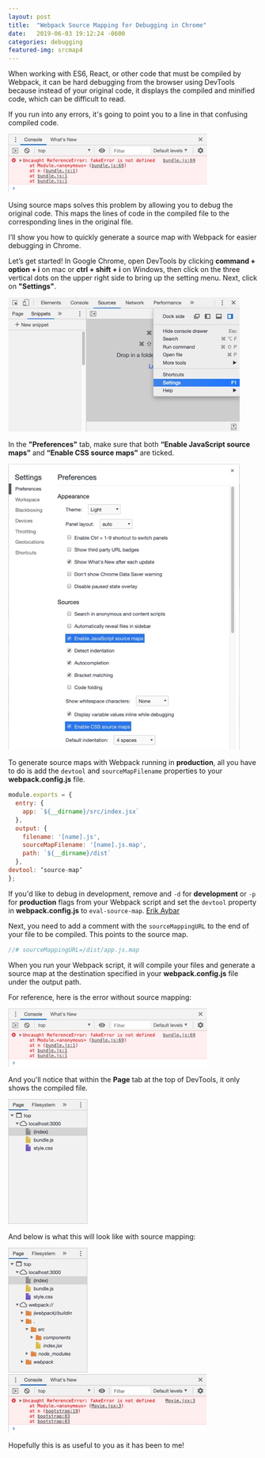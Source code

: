```yaml
---
layout: post
title:  "Webpack Source Mapping for Debugging in Chrome"
date:   2019-06-03 19:12:24 -0600
categories: debugging
featured-img: srcmap4
---
```

When working with ES6, React, or other code that must be compiled by Webpack, it can be hard debugging from the browser using DevTools because instead of your original code, it displays the compiled and minified code, which can be difficult to read.

If you run into any errors, it's going to point you to a line in that confusing compiled code.

![Google Chrome DevTools error](../assets/img/posts/srcmap4.jpg)


Using source maps solves this problem by allowing you to debug the original code. This maps the lines of code in the compiled file to the corresponding lines in the original file.

I’ll show you how to quickly generate a source map with Webpack for easier debugging in Chrome.

Let’s get started! In Google Chrome, open DevTools by clicking **command + option + i** on mac or **ctrl + shift + i** on Windows, then click on the three vertical dots on the upper right side to bring up the setting menu. Next, click on **"Settings"**.

![Google Chrome DevTools settings](../assets/img/posts/srcmap1.jpg)


In the **"Preferences"** tab, make sure that both **“Enable JavaScript source maps”** and **“Enable CSS source maps”** are ticked.

![Google Chrome DevTools preferences tab](../assets/img/posts/srcmap2.jpg)


To generate source maps with Webpack running in **production**, all you have to do is add the `devtool` and `sourceMapFilename` properties to your **webpack.config.js** file.


```javascript
module.exports = {
  entry: {
    app: `${__dirname}/src/index.jsx`
  },
  output: {
    filename: '[name].js',
    sourceMapFilename: '[name].js.map',
    path: `${__dirname}/dist`
  },
devtool: ‘source-map’
};
```


If you'd like to debug in development, remove and `-d` for **development** or `-p` for **production** flags from your Webpack script and set the `devtool` property in **webpack.config.js** to `eval-source-map`. [Erik Aybar](https://erikaybar.name/webpack-source-maps-in-chrome/)

Next, you need to add a comment with the `sourceMappingURL` to the end of your file to be compiled. This points to the source map.


```javascript
//# sourceMappingURL=/dist/app.js.map
```


When you run your Webpack script, it will compile your files and generate a source map at the destination specified in your **webpack.config.js** file under the output path.


For reference, here is the error without source mapping:

![Google Chrome DevTools error without source map](../assets/img/posts/srcmap4.jpg)


And you'll notice that within the **Page** tab at the top of DevTools, it only shows the compiled file.

![Google Chrome DevTools files without source map](../assets/img/posts/srcmap3.jpg)


And below is what this will look like with source mapping:

![Google Chrome DevTools files with source map](../assets/img/posts/srcmap5.jpg)
![Google Chrome DevTools error with source map](../assets/img/posts/srcmap6.jpg)


Hopefully this is as useful to you as it has been to me!